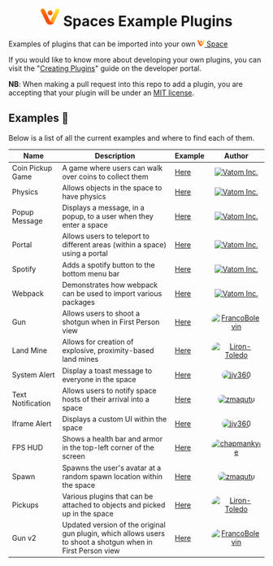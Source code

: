 <div>
  <h1 align="center">
    <img src="./logo.svg" alt="Logo" height="38"></img>
    Spaces Example Plugins
  </h1>
</div>

Examples of plugins that can be imported into your own <a href="https://spaces.vatom.com"><img src="./logo.svg" alt="Logo" height="14"></img> Space</a> 

If you would like to know more about developing your own plugins, you can visit
the "[Creating Plugins](https://developer.vatom.com/plugins/plugins/)"
guide on the developer portal.

**NB**: When making a pull request into this repo to add a plugin, you are accepting
that your plugin will be under an [MIT license](https://choosealicense.com/licenses/mit/).

## Examples :open_file_folder:

Below is a list of all the current examples and where to find each of them.

| Name | Description | Example | Author |
| ---- | ----------- | ------- | :----: |
| Coin Pickup Game | A game where users can walk over coins to collect them | [Here](./coin-pickup-game) | <a href="#"><img title="Vatom Inc." src="https://user-images.githubusercontent.com/43512442/141286990-c74cc05f-d84a-4c3b-8b8a-2f50520186d0.png" alt="Vatom Inc."></a> |
| Physics | Allows objects in the space to have physics | [Here](./physics) | <a href="#"><img title="Vatom Inc." src="https://user-images.githubusercontent.com/43512442/141286990-c74cc05f-d84a-4c3b-8b8a-2f50520186d0.png" alt="Vatom Inc."></a> |
| Popup Message | Displays a message, in a popup, to a user when they enter a space | [Here](./popup-message) | <a href="#"><img title="Vatom Inc." src="https://user-images.githubusercontent.com/43512442/141286990-c74cc05f-d84a-4c3b-8b8a-2f50520186d0.png" alt="Vatom Inc."></a> |
| Portal | Allows users to teleport to different areas (within a space) using a portal | [Here](./portal) | <a href="#"><img title="Vatom Inc." src="https://user-images.githubusercontent.com/43512442/141286990-c74cc05f-d84a-4c3b-8b8a-2f50520186d0.png" alt="Vatom Inc."></a> |
| Spotify | Adds a spotify button to the bottom menu bar | [Here](./spotify) | <a href="#"><img title="Vatom Inc." src="https://user-images.githubusercontent.com/43512442/141286990-c74cc05f-d84a-4c3b-8b8a-2f50520186d0.png" alt="Vatom Inc."></a> |
| Webpack | Demonstrates how webpack can be used to import various packages | [Here](./webpack) | <a href="#"><img title="Vatom Inc." src="https://user-images.githubusercontent.com/43512442/141286990-c74cc05f-d84a-4c3b-8b8a-2f50520186d0.png" alt="Vatom Inc."></a> |
| Gun | Allows users to shoot a shotgun when in First Person view | [Here](./gun) | <a href="https://github.com/FrancoBolevin"><img title="FrancoBolevin" src="https://avatars.githubusercontent.com/u/12592523?v=4" style="width: 26px; height: 26px; border-radius: 15px;" alt="FrancoBolevin"></a> |
| Land Mine | Allows for creation of explosive, proximity-based land mines | [Here](./land-mine) | <a href="https://github.com/Liron-Toledo"><img title="Liron-Toledo" src="https://avatars.githubusercontent.com/u/32307087?v=4" style="width: 26px; height: 26px; border-radius: 15px;" alt="Liron-Toledo"></a> |
| System Alert | Display a toast message to everyone in the space | [Here](./system-alert) | <a href="https://github.com/jjv360"><img title="jjv360" src="https://avatars.githubusercontent.com/u/2771104?v=4" style="width: 26px; height: 26px; border-radius: 15px;" alt="jjv360"></a> |
| Text Notification | Allows users to notify space hosts of their arrival into a space | [Here](./text-notification) | <a href="https://github.com/zmaqutu"><img title="zmaqutu" src="https://avatars.githubusercontent.com/u/39608194?v=4" style="width: 26px; height: 26px; border-radius: 15px;" alt="zmaqutu"></a> |
| Iframe Alert | Displays a custom UI within the space | [Here](./iframe-alert) | <a href="https://github.com/jjv360"><img title="jjv360" src="https://avatars.githubusercontent.com/u/2771104?v=4" style="width: 26px; height: 26px; border-radius: 15px;" alt="jjv360"></a> |
| FPS HUD | Shows a health bar and armor in the top-left corner of the screen | [Here](./fps-hud) | <a href="https://github.com/chapmankyle"><img title="chapmankyle" src="https://avatars.githubusercontent.com/u/43512442?v=4" style="width: 26px; height: 26px; border-radius: 15px;" alt="chapmankyle"></a> |
| Spawn | Spawns the user's avatar at a random spawn location within the space | [Here](./spawn-plugin) | <a href="https://github.com/zmaqutu"><img title="zmaqutu" src="https://avatars.githubusercontent.com/u/39608194?v=4" style="width: 26px; height: 26px; border-radius: 15px;" alt="zmaqutu"></a> |
| Pickups | Various plugins that can be attached to objects and picked up in the space | [Here](./pickups) | <a href="https://github.com/Liron-Toledo"><img title="Liron-Toledo" src="https://avatars.githubusercontent.com/u/32307087?v=4" style="width: 26px; height: 26px; border-radius: 15px;" alt="Liron-Toledo"></a> |
| Gun v2 | Updated version of the original gun plugin, which allows users to shoot a shotgun when in First Person view | [Here](./gun-2.0) | <a href="https://github.com/FrancoBolevin"><img title="FrancoBolevin" src="https://avatars.githubusercontent.com/u/12592523?v=4" style="width: 26px; height: 26px; border-radius: 15px;" alt="FrancoBolevin"></a> |
